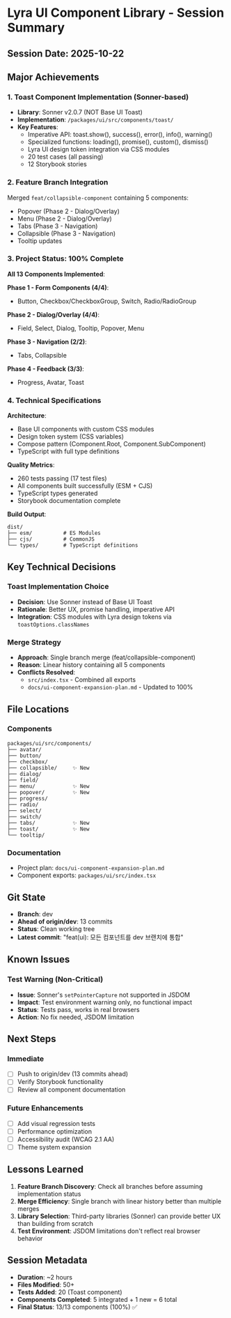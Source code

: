 # Lyra UI Component Library - Session Summary

## Session Date: 2025-10-22

## Major Achievements

### 1. Toast Component Implementation (Sonner-based)
- **Library**: Sonner v2.0.7 (NOT Base UI Toast)
- **Implementation**: `/packages/ui/src/components/toast/`
- **Key Features**:
  - Imperative API: toast.show(), success(), error(), info(), warning()
  - Specialized functions: loading(), promise(), custom(), dismiss()
  - Lyra UI design token integration via CSS modules
  - 20 test cases (all passing)
  - 12 Storybook stories
  
### 2. Feature Branch Integration
Merged `feat/collapsible-component` containing 5 components:
- Popover (Phase 2 - Dialog/Overlay)
- Menu (Phase 2 - Dialog/Overlay)
- Tabs (Phase 3 - Navigation)
- Collapsible (Phase 3 - Navigation)
- Tooltip updates

### 3. Project Status: 100% Complete
**All 13 Components Implemented**:

**Phase 1 - Form Components (4/4)**:
- Button, Checkbox/CheckboxGroup, Switch, Radio/RadioGroup

**Phase 2 - Dialog/Overlay (4/4)**:
- Field, Select, Dialog, Tooltip, Popover, Menu

**Phase 3 - Navigation (2/2)**:
- Tabs, Collapsible

**Phase 4 - Feedback (3/3)**:
- Progress, Avatar, Toast

### 4. Technical Specifications

**Architecture**:
- Base UI components with custom CSS modules
- Design token system (CSS variables)
- Compose pattern (Component.Root, Component.SubComponent)
- TypeScript with full type definitions

**Quality Metrics**:
- 260 tests passing (17 test files)
- All components built successfully (ESM + CJS)
- TypeScript types generated
- Storybook documentation complete

**Build Output**:
```
dist/
├── esm/          # ES Modules
├── cjs/          # CommonJS
└── types/        # TypeScript definitions
```

## Key Technical Decisions

### Toast Implementation Choice
- **Decision**: Use Sonner instead of Base UI Toast
- **Rationale**: Better UX, promise handling, imperative API
- **Integration**: CSS modules with Lyra design tokens via `toastOptions.classNames`

### Merge Strategy
- **Approach**: Single branch merge (feat/collapsible-component)
- **Reason**: Linear history containing all 5 components
- **Conflicts Resolved**: 
  - `src/index.tsx` - Combined all exports
  - `docs/ui-component-expansion-plan.md` - Updated to 100%

## File Locations

### Components
```
packages/ui/src/components/
├── avatar/
├── button/
├── checkbox/
├── collapsible/     ✨ New
├── dialog/
├── field/
├── menu/            ✨ New
├── popover/         ✨ New
├── progress/
├── radio/
├── select/
├── switch/
├── tabs/            ✨ New
├── toast/           ✨ New
└── tooltip/
```

### Documentation
- Project plan: `docs/ui-component-expansion-plan.md`
- Component exports: `packages/ui/src/index.tsx`

## Git State
- **Branch**: dev
- **Ahead of origin/dev**: 13 commits
- **Status**: Clean working tree
- **Latest commit**: "feat(ui): 모든 컴포넌트를 dev 브랜치에 통합"

## Known Issues

### Test Warning (Non-Critical)
- **Issue**: Sonner's `setPointerCapture` not supported in JSDOM
- **Impact**: Test environment warning only, no functional impact
- **Status**: Tests pass, works in real browsers
- **Action**: No fix needed, JSDOM limitation

## Next Steps

### Immediate
- [ ] Push to origin/dev (13 commits ahead)
- [ ] Verify Storybook functionality
- [ ] Review all component documentation

### Future Enhancements
- [ ] Add visual regression tests
- [ ] Performance optimization
- [ ] Accessibility audit (WCAG 2.1 AA)
- [ ] Theme system expansion

## Lessons Learned

1. **Feature Branch Discovery**: Check all branches before assuming implementation status
2. **Merge Efficiency**: Single branch with linear history better than multiple merges
3. **Library Selection**: Third-party libraries (Sonner) can provide better UX than building from scratch
4. **Test Environment**: JSDOM limitations don't reflect real browser behavior

## Session Metadata
- **Duration**: ~2 hours
- **Files Modified**: 50+
- **Tests Added**: 20 (Toast component)
- **Components Completed**: 5 integrated + 1 new = 6 total
- **Final Status**: 13/13 components (100%) ✅
